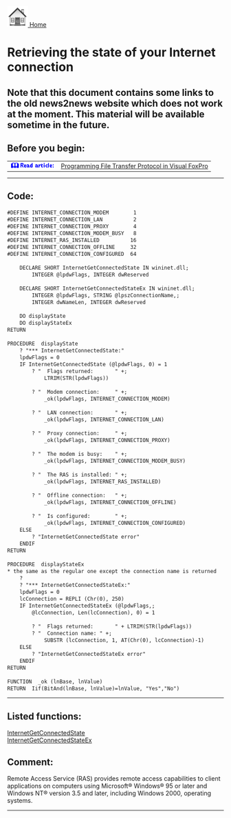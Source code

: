 [<img src="../images/home.png"> Home ](https://github.com/VFPX/Win32API)  

# Retrieving the state of your Internet connection

## Note that this document contains some links to the old news2news website which does not work at the moment. This material will be available sometime in the future.

<!-- Anatoliy --> 
## Before you begin:
<table cellspacing=3 cellpadding=0 border=0><tr><td valign=top><img src="../images/readarticle.gif" border=0></td><td valign=top class=fdescr><a href="?article=3">Programming File Transfer Protocol in Visual FoxPro </a></td></tr></table>  

  
***  

## Code:
```foxpro  
#DEFINE INTERNET_CONNECTION_MODEM        1
#DEFINE INTERNET_CONNECTION_LAN          2
#DEFINE INTERNET_CONNECTION_PROXY        4
#DEFINE INTERNET_CONNECTION_MODEM_BUSY   8
#DEFINE INTERNET_RAS_INSTALLED          16
#DEFINE INTERNET_CONNECTION_OFFLINE     32
#DEFINE INTERNET_CONNECTION_CONFIGURED  64

	DECLARE SHORT InternetGetConnectedState IN wininet.dll;
		INTEGER @lpdwFlags, INTEGER dwReserved

	DECLARE SHORT InternetGetConnectedStateEx IN wininet.dll;
    	INTEGER @lpdwFlags, STRING @lpszConnectionName,;
    	INTEGER dwNameLen, INTEGER dwReserved

	DO displayState
	DO displayStateEx
RETURN

PROCEDURE  displayState
	? "*** InternetGetConnectedState:"
	lpdwFlags = 0
	IF InternetGetConnectedState (@lpdwFlags, 0) = 1
		? "  Flags returned:       " +;
			LTRIM(STR(lpdwFlags))

		? "  Modem connection:     " +;
			_ok(lpdwFlags, INTERNET_CONNECTION_MODEM)

		? "  LAN connection:       " +;
			_ok(lpdwFlags, INTERNET_CONNECTION_LAN)

		? "  Proxy connection:     " +;
			_ok(lpdwFlags, INTERNET_CONNECTION_PROXY)

		? "  The modem is busy:    " +;
			_ok(lpdwFlags, INTERNET_CONNECTION_MODEM_BUSY)

		? "  The RAS is installed: " +;
			_ok(lpdwFlags, INTERNET_RAS_INSTALLED)

		? "  Offline connection:   " +;
			_ok(lpdwFlags, INTERNET_CONNECTION_OFFLINE)

		? "  Is configured:        " +;
			_ok(lpdwFlags, INTERNET_CONNECTION_CONFIGURED)
	ELSE
		? "InternetGetConnectedState error"
	ENDIF
RETURN

PROCEDURE  displayStateEx
* the same as the regular one except the connection name is returned
	?
	? "*** InternetGetConnectedStateEx:"
	lpdwFlags = 0
	lcConnection = REPLI (Chr(0), 250)
	IF InternetGetConnectedStateEx (@lpdwFlags,;
		@lcConnection, Len(lcConnection), 0) = 1

		? "  Flags returned:       " + LTRIM(STR(lpdwFlags))
		? "  Connection name: " +;
			SUBSTR (lcConnection, 1, AT(Chr(0), lcConnection)-1)
	ELSE
		? "InternetGetConnectedStateEx error"
	ENDIF
RETURN

FUNCTION  _ok (lnBase, lnValue)
RETURN  Iif(BitAnd(lnBase, lnValue)=lnValue, "Yes","No")  
```  
***  


## Listed functions:
[InternetGetConnectedState](../libraries/wininet/InternetGetConnectedState.md)  
[InternetGetConnectedStateEx](../libraries/wininet/InternetGetConnectedStateEx.md)  

## Comment:
Remote Access Service (RAS) provides remote access capabilities to client applications on computers using Microsoft&reg; Windows&reg; 95 or later and Windows NT&reg; version 3.5 and later, including Windows 2000, operating systems.   
  
***  

